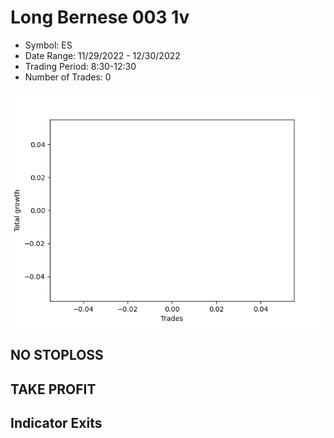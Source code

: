 # Long Bernese 003 1v 
- Symbol: ES
- Date Range: 11/29/2022 - 12/30/2022
- Trading Period: 8:30-12:30
- Number of Trades: 0

![Plot](LongBernese0031vES.png)
## NO STOPLOSS














## TAKE PROFIT











## Indicator Exits


